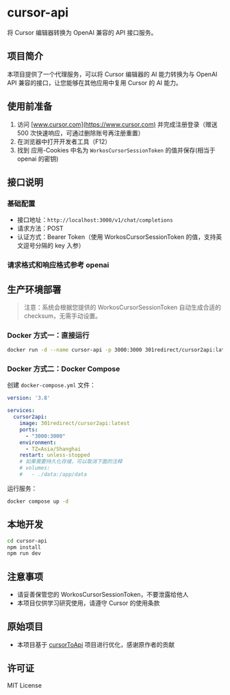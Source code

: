 # cursor-api

将 Cursor 编辑器转换为 OpenAI 兼容的 API 接口服务。

## 项目简介

本项目提供了一个代理服务，可以将 Cursor 编辑器的 AI 能力转换为与 OpenAI API 兼容的接口，让您能够在其他应用中复用 Cursor 的 AI 能力。

## 使用前准备

1. 访问 [www.cursor.com](https://www.cursor.com) 并完成注册登录（赠送 500 次快速响应，可通过删除账号再注册重置）
2. 在浏览器中打开开发者工具（F12）
3. 找到 应用-Cookies 中名为 `WorkosCursorSessionToken` 的值并保存(相当于 openai 的密钥)

## 接口说明

### 基础配置

- 接口地址：`http://localhost:3000/v1/chat/completions`
- 请求方法：POST
- 认证方式：Bearer Token（使用 WorkosCursorSessionToken 的值，支持英文逗号分隔的 key 入参）

### 请求格式和响应格式参考 openai

## 生产环境部署

> 注意：系统会根据您提供的 WorkosCursorSessionToken 自动生成合适的 checksum，无需手动设置。

### Docker 方式一：直接运行

```bash
docker run -d --name cursor-api -p 3000:3000 301redirect/cursor2api:latest
```

### Docker 方式二：Docker Compose

创建 `docker-compose.yml` 文件：

```yaml
version: '3.8'

services:
  cursor2api:
    image: 301redirect/cursor2api:latest
    ports:
      - "3000:3000"
    environment:
      - TZ=Asia/Shanghai
    restart: unless-stopped
    # 如果需要持久化存储，可以取消下面的注释
    # volumes:
    #   - ./data:/app/data
```

运行服务：
```bash
docker compose up -d
```

## 本地开发

```bash
cd cursor-api
npm install
npm run dev
```

## 注意事项

- 请妥善保管您的 WorkosCursorSessionToken，不要泄露给他人
- 本项目仅供学习研究使用，请遵守 Cursor 的使用条款

## 原始项目

- 本项目基于 [cursorToApi](https://github.com/luolazyandlazy/cursorToApi) 项目进行优化，感谢原作者的贡献

## 许可证

MIT License
